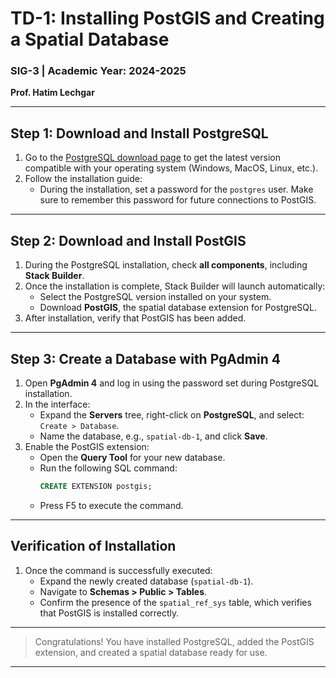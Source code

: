 # TD-1: Installing PostGIS and Creating a Spatial Database

### SIG-3 | Academic Year: 2024-2025  
**Prof. Hatim Lechgar**

---

## Step 1: Download and Install PostgreSQL

1. Go to the [PostgreSQL download page](https://www.postgresql.org/download/) to get the latest version compatible with your operating system (Windows, MacOS, Linux, etc.).
2. Follow the installation guide:
   - During the installation, set a password for the `postgres` user. Make sure to remember this password for future connections to PostGIS.

---

## Step 2: Download and Install PostGIS

1. During the PostgreSQL installation, check **all components**, including **Stack Builder**.
2. Once the installation is complete, Stack Builder will launch automatically:
   - Select the PostgreSQL version installed on your system.
   - Download **PostGIS**, the spatial database extension for PostgreSQL.
3. After installation, verify that PostGIS has been added.

---

## Step 3: Create a Database with PgAdmin 4

1. Open **PgAdmin 4** and log in using the password set during PostgreSQL installation.
2. In the interface:
   - Expand the **Servers** tree, right-click on **PostgreSQL**, and select:  
     `Create > Database`. 
   - Name the database, e.g., `spatial-db-1`, and click **Save**.
3. Enable the PostGIS extension:
   - Open the **Query Tool** for your new database.
   - Run the following SQL command:
     ```sql
     CREATE EXTENSION postgis;
     ```
   - Press F5 to execute the command.

---

## Verification of Installation

1. Once the command is successfully executed:
   - Expand the newly created database (`spatial-db-1`).
   - Navigate to **Schemas > Public > Tables**.
   - Confirm the presence of the `spatial_ref_sys` table, which verifies that PostGIS is installed correctly.

---

> Congratulations! You have installed PostgreSQL, added the PostGIS extension, and created a spatial database ready for use.

---

